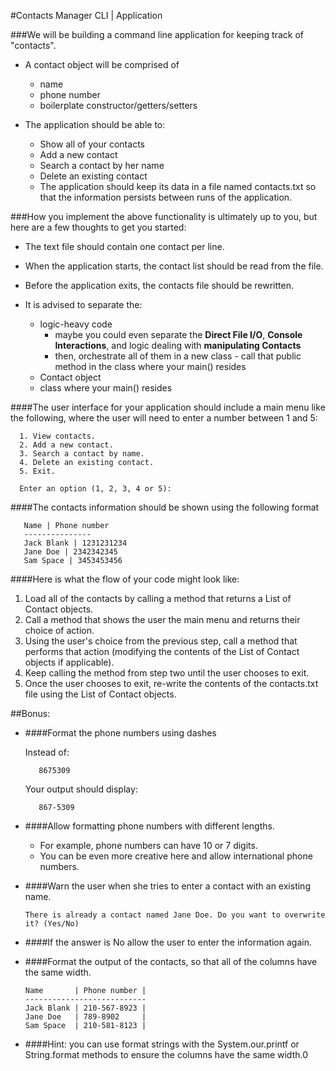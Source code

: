 #Contacts Manager CLI | Application

###We will be building a command line application for keeping track of "contacts".

- A contact object will be comprised of

  - name
  - phone number
  - boilerplate constructor/getters/setters


- The application should be able to:

  - Show all of your contacts
  - Add a new contact
  - Search a contact by her name
  - Delete an existing contact
  - The application should keep its data in a file named contacts.txt so that the information persists between runs of the application.

###How you implement the above functionality is ultimately up to you, but here are a few thoughts to get you started:

- The text file should contain one contact per line.


- When the application starts, the contact list should be read from the file.


- Before the application exits, the contacts file should be rewritten.


- It is advised to separate the:
  - logic-heavy code
    - maybe you could even separate the <b>Direct File I/O</b>, <b>Console Interactions</b>, and logic dealing with <b>manipulating Contacts</b>
    - then, orchestrate all of them in a new class - call that public method in the class where your main() resides
  - Contact object
  - class where your main() resides

####The user interface for your application should include a main menu like the following, where the user will need to enter a number between 1 and 5:

      1. View contacts.
      2. Add a new contact.
      3. Search a contact by name.
      4. Delete an existing contact.
      5. Exit.

      Enter an option (1, 2, 3, 4 or 5):


####The contacts information should be shown using the following format

       Name | Phone number
       ---------------
       Jack Blank | 1231231234
       Jane Doe | 2342342345
       Sam Space | 3453453456


####Here is what the flow of your code might look like:

1. Load all of the contacts by calling a method that returns a List of Contact objects.
2. Call a method that shows the user the main menu and returns their choice of action.
3. Using the user's choice from the previous step, call a method that performs that action (modifying the contents of the List of Contact objects if applicable).
4. Keep calling the method from step two until the user chooses to exit.
5. Once the user chooses to exit, re-write the contents of the contacts.txt file using the List of Contact objects.

##Bonus:

- ####Format the phone numbers using dashes

  Instead of:

         8675309

  Your output should display:

         867-5309

- ####Allow formatting phone numbers with different lengths.

  - For example, phone numbers can have 10 or 7 digits.
  - You can be even more creative here and allow international phone numbers.


- ####Warn the user when she tries to enter a contact with an existing name.

      There is already a contact named Jane Doe. Do you want to overwrite it? (Yes/No)


- ####If the answer is No allow the user to enter the information again.


- ####Format the output of the contacts, so that all of the columns have the same width.

      Name       | Phone number |
      ---------------------------
      Jack Blank | 210-567-8923 |
      Jane Doe   | 789-8902     |
      Sam Space  | 210-581-8123 |

- ####Hint: you can use format strings with the System.our.printf or String.format methods to ensure the columns have the same width.0
